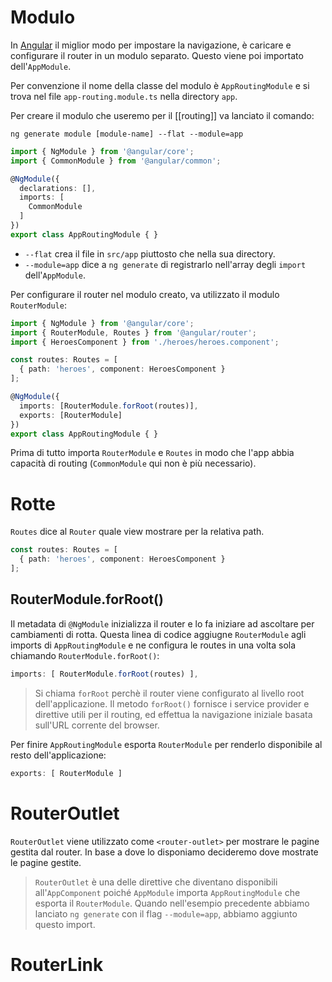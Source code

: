 # Modulo

In [Angular](Angular) il miglior modo per impostare la navigazione, è caricare e configurare il router in un modulo separato. Questo viene poi importato dell'`AppModule`.

Per convenzione il nome della classe del modulo è `AppRoutingModule` e si trova nel file `app-routing.module.ts` nella directory `app`.

Per creare il modulo che useremo per il [[routing]] va lanciato il comando:

```terminal
ng generate module [module-name] --flat --module=app
```

```ts
import { NgModule } from '@angular/core';
import { CommonModule } from '@angular/common';

@NgModule({
  declarations: [],
  imports: [
    CommonModule
  ]
})
export class AppRoutingModule { }
```

- `--flat` crea il file in `src/app` piuttosto che nella sua directory.
- `--module=app` dice a `ng generate` di registrarlo nell'array degli `import` dell'`AppModule`.

Per configurare il router nel modulo creato, va utilizzato il modulo `RouterModule`:

```ts
import { NgModule } from '@angular/core';
import { RouterModule, Routes } from '@angular/router';
import { HeroesComponent } from './heroes/heroes.component';

const routes: Routes = [
  { path: 'heroes', component: HeroesComponent }
];

@NgModule({
  imports: [RouterModule.forRoot(routes)],
  exports: [RouterModule]
})
export class AppRoutingModule { }
```

Prima di tutto importa `RouterModule` e `Routes` in modo che l'app abbia capacità di routing (`CommonModule` qui non è più necessario).

# Rotte

`Routes` dice al `Router` quale view mostrare per la relativa path.

```ts
const routes: Routes = [
  { path: 'heroes', component: HeroesComponent }
];
```

## RouterModule.forRoot()

Il metadata di `@NgModule` inizializza il router e lo fa iniziare ad ascoltare per cambiamenti di rotta.
Questa linea di codice aggiugne `RouterModule` agli imports di `AppRoutingModule` e ne configura le routes in una volta sola chiamando `RouterModule.forRoot()`:

```ts
imports: [ RouterModule.forRoot(routes) ],
```

>Si chiama `forRoot` perchè il router viene configurato al livello root dell'applicazione. Il metodo `forRoot()` fornisce i service provider e direttive utili per il routing, ed effettua la navigazione iniziale basata sull'URL corrente del browser.

Per finire `AppRoutingModule` esporta `RouterModule` per renderlo disponibile al resto dell'applicazione:

```ts
exports: [ RouterModule ]
```

# RouterOutlet

`RouterOutlet` viene utilizzato come `<router-outlet>` per mostrare le pagine gestita dal router. In base a dove lo disponiamo decideremo dove mostrate le pagine gestite.

>`RouterOutlet` è una delle direttive che diventano disponibili all'`AppComponent` poiché `AppModule` importa `AppRoutingModule` che esporta il `RouterModule`. Quando nell'esempio precedente abbiamo lanciato `ng generate` con il flag `--module=app`, abbiamo aggiunto questo import.

# RouterLink

